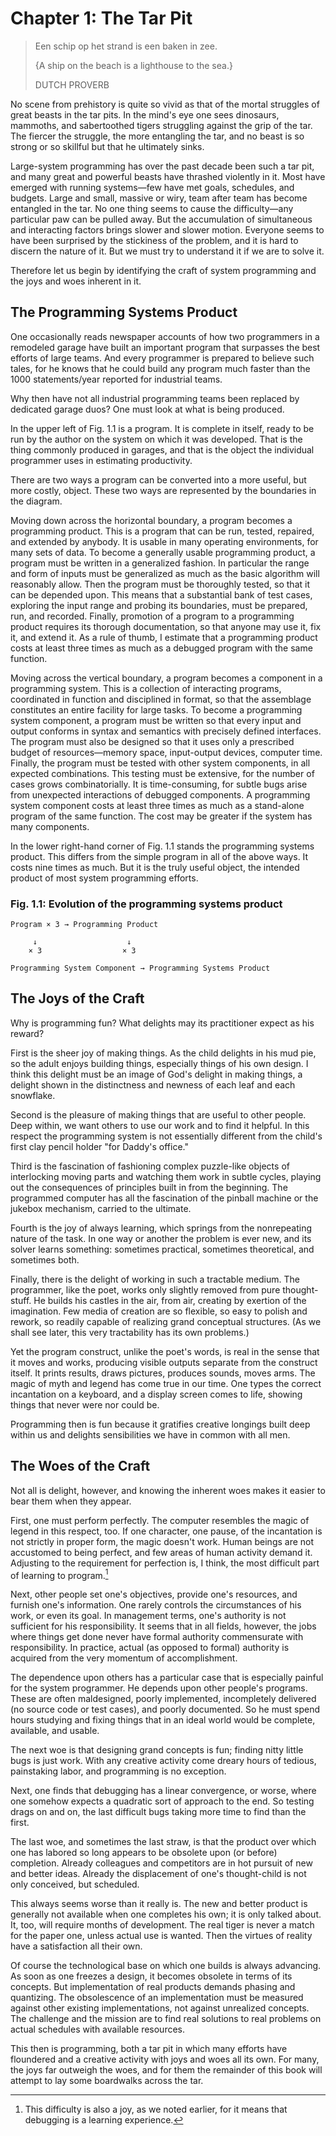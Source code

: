 # Chapter 1: The Tar Pit

> Een schip op het strand is een baken in zee.
>
> {A ship on the beach is a lighthouse to the sea.}
>
> DUTCH PROVERB

No scene from prehistory is quite so vivid as that of the mortal struggles of great beasts in the tar pits. In the mind's eye one sees dinosaurs, mammoths, and sabertoothed tigers struggling against the grip of the tar. The fiercer the struggle, the more entangling the tar, and no beast is so strong or so skillful but that he ultimately sinks.

Large-system programming has over the past decade been such a tar pit, and many great and powerful beasts have thrashed violently in it. Most have emerged with running systems—few have met goals, schedules, and budgets. Large and small, massive or wiry, team after team has become entangled in the tar. No one thing seems to cause the difficulty—any particular paw can be pulled away. But the accumulation of simultaneous and interacting factors brings slower and slower motion. Everyone seems to have been surprised by the stickiness of the problem, and it is hard to discern the nature of it. But we must try to understand it if we are to solve it.

Therefore let us begin by identifying the craft of system programming and the joys and woes inherent in it.

## The Programming Systems Product

One occasionally reads newspaper accounts of how two programmers in a remodeled garage have built an important program that surpasses the best efforts of large teams. And every programmer is prepared to believe such tales, for he knows that he could build any program much faster than the 1000 statements/year reported for industrial teams.

Why then have not all industrial programming teams been replaced by dedicated garage duos? One must look at what is being produced.

In the upper left of Fig. 1.1 is a program. It is complete in itself, ready to be run by the author on the system on which it was developed. That is the thing commonly produced in garages, and that is the object the individual programmer uses in estimating productivity.

There are two ways a program can be converted into a more useful, but more costly, object. These two ways are represented by the boundaries in the diagram.

Moving down across the horizontal boundary, a program becomes a programming product. This is a program that can be run, tested, repaired, and extended by anybody. It is usable in many operating environments, for many sets of data. To become a generally usable programming product, a program must be written in a generalized fashion. In particular the range and form of inputs must be generalized as much as the basic algorithm will reasonably allow. Then the program must be thoroughly tested, so that it can be depended upon. This means that a substantial bank of test cases, exploring the input range and probing its boundaries, must be prepared, run, and recorded. Finally, promotion of a program to a programming product requires its thorough documentation, so that anyone may use it, fix it, and extend it. As a rule of thumb, I estimate that a programming product costs at least three times as much as a debugged program with the same function.

Moving across the vertical boundary, a program becomes a component in a programming system. This is a collection of interacting programs, coordinated in function and disciplined in format, so that the assemblage constitutes an entire facility for large tasks. To become a programming system component, a program must be written so that every input and output conforms in syntax and semantics with precisely defined interfaces. The program must also be designed so that it uses only a prescribed budget of resources—memory space, input-output devices, computer time. Finally, the program must be tested with other system components, in all expected combinations. This testing must be extensive, for the number of cases grows combinatorially. It is time-consuming, for subtle bugs arise from unexpected interactions of debugged components. A programming system component costs at least three times as much as a stand-alone program of the same function. The cost may be greater if the system has many components.

In the lower right-hand corner of Fig. 1.1 stands the programming systems product. This differs from the simple program in all of the above ways. It costs nine times as much. But it is the truly useful object, the intended product of most system programming efforts.

### Fig. 1.1: Evolution of the programming systems product

```text
Program × 3 → Programming Product

     ↓                    ↓
    × 3                  × 3

Programming System Component → Programming Systems Product
```

## The Joys of the Craft

Why is programming fun? What delights may its practitioner expect as his reward?

First is the sheer joy of making things. As the child delights in his mud pie, so the adult enjoys building things, especially things of his own design. I think this delight must be an image of God's delight in making things, a delight shown in the distinctness and newness of each leaf and each snowflake.

Second is the pleasure of making things that are useful to other people. Deep within, we want others to use our work and to find it helpful. In this respect the programming system is not essentially different from the child's first clay pencil holder "for Daddy's office."

Third is the fascination of fashioning complex puzzle-like objects of interlocking moving parts and watching them work in subtle cycles, playing out the consequences of principles built in from the beginning. The programmed computer has all the fascination of the pinball machine or the jukebox mechanism, carried to the ultimate.

Fourth is the joy of always learning, which springs from the nonrepeating nature of the task. In one way or another the problem is ever new, and its solver learns something: sometimes practical, sometimes theoretical, and sometimes both.

Finally, there is the delight of working in such a tractable medium. The programmer, like the poet, works only slightly removed from pure thought-stuff. He builds his castles in the air, from air, creating by exertion of the imagination. Few media of creation are so flexible, so easy to polish and rework, so readily capable of realizing grand conceptual structures. (As we shall see later, this very tractability has its own problems.)

Yet the program construct, unlike the poet's words, is real in the sense that it moves and works, producing visible outputs separate from the construct itself. It prints results, draws pictures, produces sounds, moves arms. The magic of myth and legend has come true in our time. One types the correct incantation on a keyboard, and a display screen comes to life, showing things that never were nor could be.

Programming then is fun because it gratifies creative longings built deep within us and delights sensibilities we have in common with all men.

## The Woes of the Craft

Not all is delight, however, and knowing the inherent woes makes it easier to bear them when they appear.

First, one must perform perfectly. The computer resembles the magic of legend in this respect, too. If one character, one pause, of the incantation is not strictly in proper form, the magic doesn't work. Human beings are not accustomed to being perfect, and few areas of human activity demand it. Adjusting to the requirement for perfection is, I think, the most difficult part of learning to program.[^1]

[^1]: This difficulty is also a joy, as we noted earlier, for it means that debugging is a learning experience.

Next, other people set one's objectives, provide one's resources, and furnish one's information. One rarely controls the circumstances of his work, or even its goal. In management terms, one's authority is not sufficient for his responsibility. It seems that in all fields, however, the jobs where things get done never have formal authority commensurate with responsibility. In practice, actual (as opposed to formal) authority is acquired from the very momentum of accomplishment.

The dependence upon others has a particular case that is especially painful for the system programmer. He depends upon other people's programs. These are often maldesigned, poorly implemented, incompletely delivered (no source code or test cases), and poorly documented. So he must spend hours studying and fixing things that in an ideal world would be complete, available, and usable.

The next woe is that designing grand concepts is fun; finding nitty little bugs is just work. With any creative activity come dreary hours of tedious, painstaking labor, and programming is no exception.

Next, one finds that debugging has a linear convergence, or worse, where one somehow expects a quadratic sort of approach to the end. So testing drags on and on, the last difficult bugs taking more time to find than the first.

The last woe, and sometimes the last straw, is that the product over which one has labored so long appears to be obsolete upon (or before) completion. Already colleagues and competitors are in hot pursuit of new and better ideas. Already the displacement of one's thought-child is not only conceived, but scheduled.

This always seems worse than it really is. The new and better product is generally not available when one completes his own; it is only talked about. It, too, will require months of development. The real tiger is never a match for the paper one, unless actual use is wanted. Then the virtues of reality have a satisfaction all their own.

Of course the technological base on which one builds is always advancing. As soon as one freezes a design, it becomes obsolete in terms of its concepts. But implementation of real products demands phasing and quantizing. The obsolescence of an implementation must be measured against other existing implementations, not against unrealized concepts. The challenge and the mission are to find real solutions to real problems on actual schedules with available resources.

This then is programming, both a tar pit in which many efforts have floundered and a creative activity with joys and woes all its own. For many, the joys far outweigh the woes, and for them the remainder of this book will attempt to lay some boardwalks across the tar.
